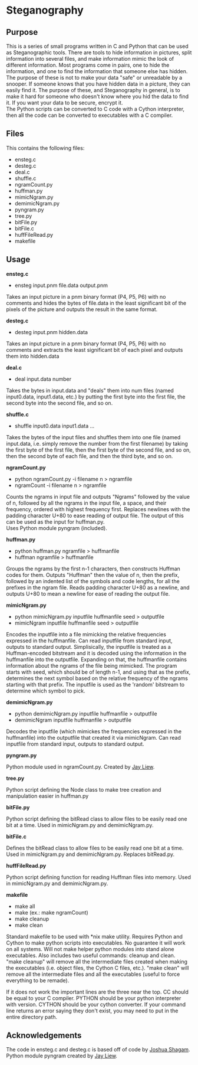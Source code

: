 # Steganography
## Purpose
This is a series of small programs written in C and Python that can be used as Steganographic tools.  There are tools to hide information in pictures, split information into several files, and make information mimic the look of different information.  Most programs come in pairs, one to hide the information, and one to find the information that someone else has hidden.  The purpose of these is not to make your data "safe" or unreadable by a snooper.  If someone knows that you have hidden data in a picture, they can easily find it.  The purpose of these, and Steganography in general, is to make it hard for someone who doesn't know where you hid the data to find it. If you want your data to be secure, encrypt it.   
The Python scripts can be converted to C code with a Cython interpreter, then all the code can be converted to executables with a C compiler.
## Files 
This contains the following files:
- ensteg.c
- desteg.c
- deal.c
- shuffle.c
- ngramCount.py
- huffman.py
- mimicNgram.py
- demimicNgram.py
- pyngram.py
- tree.py
- bitFile.py
- bitFile.c
- huffFileRead.py
- makefile

## Usage
**ensteg.c**
- ensteg input.pnm file.data output.pnm  

Takes an input picture in a pnm binary format (P4, P5, P6) with no comments and hides the bytes of file.data in the least significant bit of the pixels of the picture and outputs the result in the same format.

**desteg.c**
- desteg input.pnm hidden.data  

Takes an input picture in a pnm binary format (P4, P5, P6) with no comments and extracts the least significant bit of each pixel and outputs them into hidden.data

**deal.c**
- deal input.data number  

Takes the bytes in input.data and "deals" them into num files (named input0.data, input1.data, etc.) by putting the first byte into the first file, the second byte into the second file, and so on.

**shuffle.c**
- shuffle input0.data input1.data ...  

Takes the bytes of the input files and shuffles them into one file (named input.data, i.e. simply remove the number from the first filename) by taking the first byte of the first file, then the first byte of the second file, and so on, then the second byte of each file, and then the third byte, and so on.

**ngramCount.py**
- python ngramCount.py -i filename n > ngramfile  
- ngramCount -i filename n > ngramfile  

Counts the ngrams in input file and outputs "Ngrams" followed by the value of n, followed by all the ngrams in the input file, a space, and their frequency, ordered with highest frequency first.  Replaces newlines with the padding character U+80 to ease reading of output file.  The output of this can be used as the input for huffman.py.  
Uses Python module pyngram (included).  

**huffman.py**
- python huffman.py ngramfile > huffmanfile
- huffman ngramfile > huffmanfile  

Groups the ngrams by the first n-1 characters, then constructs Huffman codes for them.  Outputs "Huffman" then the value of n, then the prefix, followed by an indented list of the symbols and code lengths, for all the prefixes in the ngram file. Reads padding character U+80 as a newline, and outputs U+80 to mean a newline for ease of reading the output file.

**mimicNgram.py**
- python mimicNgram.py inputfile huffmanfile seed > outputfile  
- mimicNgram inputfile huffmanfile seed > outputfile  

Encodes the inputfile into a file mimicking the relative frequencies expressed in the huffmanfile.  Can read inputfile from standard input, outputs to standard output. Simplisically, the inputfile is treated as a Huffman-encoded bitstream and it is decoded using the information in the huffmanfile into the outputfile.  Expanding on that, the huffmanfile contains information about the ngrams of the file being mimicked.  The program starts with seed, which should be of length n-1, and using that as the prefix, determines the next symbol based on the relative frequency of the ngrams starting with that prefix.  The inputfile is used as the 'random' bitstream to determine which symbol to pick.

**demimicNgram.py**  
- python demimicNgram.py inputfile huffmanfile > outputfile  
- demimicNgram inputfile huffmanfile > outputfile  

Decodes the inputfile (which mimickes the frequencies expressed in the huffmanfile) into the outputfile that created it via mimicNgram.  Can read inputfile from standard input, outputs to standard output.  

**pyngram.py**  

Python module used in ngramCount.py. Created by [Jay Liew][pyngram].

**tree.py**  

Python script defining the Node class to make tree creation and manipulation easier in huffman.py

**bitFile.py**  

Python script defining the bitRead class to allow files to be easily read one bit at a time.  Used in mimicNgram.py and demimicNgram.py.

**bitFile.c**

Defines the bitRead class to allow files to be easily read one bit at a time. Used in mimicNgram.py and demimicNgram.py. Replaces bitRead.py.

**huffFileRead.py**

Python script defining function for reading Huffman files into memory. Used in mimicNgram.py and demimicNgram.py.

**makefile**  
- make all  
- make <name of program> (ex.: make ngramCount)
- make cleanup
- make clean  

Standard makefile to be used with \*nix make utility.  Requires Python and Cython to make python scripts into executables.  No guarantee it will work on all systems. Will not make helper python modules into stand alone executables. Also includes two useful commands: cleanup and clean.  "make cleanup" will remove all the intermediate files created when making the executables (i.e. object files, the Cython C files, etc.).  "make clean" will remove all the intermediate files and all the executables (useful to force everything to be remade).  

If it does not work the important lines are the three near the top.  CC should be equal to your C compiler.  PYTHON should be your python interpreter with version.  CYTHON should be your cython converter.  If your command line returns an error saying they don't exist, you may need to put in the entire directory path.  

## Acknowledgements
The code in ensteg.c and desteg.c is based off of code by [Joshua Shagam][ensteg].  
Python module pyngram created by [Jay Liew][pyngram].  

<!-- Links -->
[ensteg]: <http://www.cs.nmsu.edu/~joshagam/css/>
[pyngram]: <http://jayliew.com/>
